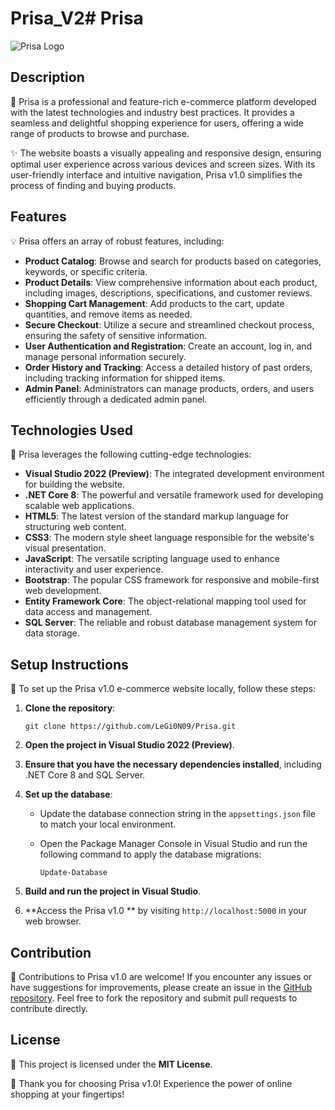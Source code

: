 # Prisa_V2# Prisa 
![Prisa Logo](https://cdn.discordapp.com/attachments/1116218780259991642/1116219191758946324/full_logo_1.png)

## Description

🌟 Prisa is a professional and feature-rich e-commerce platform developed with the latest technologies and industry best practices. It provides a seamless and delightful shopping experience for users, offering a wide range of products to browse and purchase.

✨ The website boasts a visually appealing and responsive design, ensuring optimal user experience across various devices and screen sizes. With its user-friendly interface and intuitive navigation, Prisa v1.0 simplifies the process of finding and buying products.

## Features

💡 Prisa offers an array of robust features, including:

- **Product Catalog**: Browse and search for products based on categories, keywords, or specific criteria.
- **Product Details**: View comprehensive information about each product, including images, descriptions, specifications, and customer reviews.
- **Shopping Cart Management**: Add products to the cart, update quantities, and remove items as needed.
- **Secure Checkout**: Utilize a secure and streamlined checkout process, ensuring the safety of sensitive information.
- **User Authentication and Registration**: Create an account, log in, and manage personal information securely.
- **Order History and Tracking**: Access a detailed history of past orders, including tracking information for shipped items.
- **Admin Panel**: Administrators can manage products, orders, and users efficiently through a dedicated admin panel.

## Technologies Used

🚀 Prisa leverages the following cutting-edge technologies:

- **Visual Studio 2022 (Preview)**: The integrated development environment for building the website.
- **.NET Core 8**: The powerful and versatile framework used for developing scalable web applications.
- **HTML5**: The latest version of the standard markup language for structuring web content.
- **CSS3**: The modern style sheet language responsible for the website's visual presentation.
- **JavaScript**: The versatile scripting language used to enhance interactivity and user experience.
- **Bootstrap**: The popular CSS framework for responsive and mobile-first web development.
- **Entity Framework Core**: The object-relational mapping tool used for data access and management.
- **SQL Server**: The reliable and robust database management system for data storage.

## Setup Instructions

🔧 To set up the Prisa v1.0 e-commerce website locally, follow these steps:

1. **Clone the repository**:

   ``` shell
   git clone https://github.com/LeGi0N09/Prisa.git
   ```

2. **Open the project in Visual Studio 2022 (Preview)**.

3. **Ensure that you have the necessary dependencies installed**, including .NET Core 8 and SQL Server.

4. **Set up the database**:
   - Update the database connection string in the `appsettings.json` file to match your local environment.
   - Open the Package Manager Console in Visual Studio and run the following command to apply the database migrations:

     ``` shell
     Update-Database
     ```

5. **Build and run the project in Visual Studio**.

6. **Access the Prisa v1.0 ** by visiting `http://localhost:5000` in your web browser.

## Contribution

🤝 Contributions to Prisa v1.0 are welcome! If you encounter any issues or have suggestions for improvements, please create an issue in the [GitHub repository](https://github.com/LeGi0N09/Prisa). Feel free to fork the repository and submit pull requests to contribute directly.

## License

📄 This project is licensed under the **MIT License**.


🎉 Thank you for choosing Prisa v1.0! Experience the power of online shopping at your fingertips!
